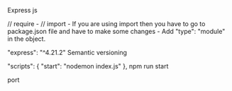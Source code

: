 Express js

// require  - 
// import  - If you are using import then you have to go to package.json file and have to make some changes - Add "type": "module"  in the object.

"express": "^4.21.2" 
Semantic versioning

  "scripts": {
    "start": "nodemon index.js"
  },
  npm run start


  port 